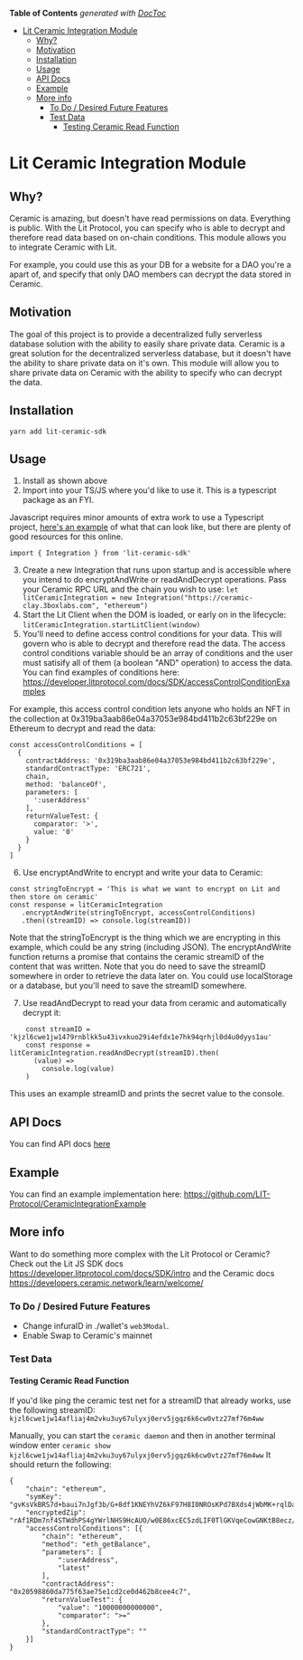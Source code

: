 <!-- START doctoc generated TOC please keep comment here to allow auto update -->
<!-- DON'T EDIT THIS SECTION, INSTEAD RE-RUN doctoc TO UPDATE -->

**Table of Contents** _generated with [DocToc](https://github.com/thlorenz/doctoc)_

- [Lit Ceramic Integration Module](#lit-ceramic-integration-module)
  - [Why?](#why)
  - [Motivation](#motivation)
  - [Installation](#installation)
  - [Usage](#usage)
  - [API Docs](#api-docs)
  - [Example](#example)
  - [More info](#more-info)
    - [To Do / Desired Future Features](#to-do--desired-future-features)
    - [Test Data](#test-data)
      - [Testing Ceramic Read Function](#testing-ceramic-read-function)

<!-- END doctoc generated TOC please keep comment here to allow auto update -->

# Lit Ceramic Integration Module

## Why?

Ceramic is amazing, but doesn't have read permissions on data. Everything is public. With the Lit Protocol, you can specify who is able to decrypt and therefore read data based on on-chain conditions. This module allows you to integrate Ceramic with Lit.

For example, you could use this as your DB for a website for a DAO you're a apart of, and specify that only DAO members can decrypt the data stored in Ceramic.

## Motivation

The goal of this project is to provide a decentralized fully serverless database solution with the ability to easily share private data. Ceramic is a great solution for the decentralized serverless database, but it doesn't have the ability to share private data on it's own. This module will allow you to share private data on Ceramic with the ability to specify who can decrypt the data.

## Installation

`yarn add lit-ceramic-sdk`

## Usage

1. Install as shown above
2. Import into your TS/JS where you'd like to use it. This is a typescript package as an FYI.

Javascript requires minor amounts of extra work to use a Typescript project, [here's an example](https://www.freecodecamp.org/news/how-to-add-typescript-to-a-javascript-project/) of what that can look like, but there are plenty of good resources for this online.

`import { Integration } from 'lit-ceramic-sdk'`

3. Create a new Integration that runs upon startup and is accessible where you intend to do encryptAndWrite or readAndDecrypt operations. Pass your Ceramic RPC URL and the chain you wish to use:
   `let litCeramicIntegration = new Integration("https://ceramic-clay.3boxlabs.com", "ethereum")`
4. Start the Lit Client when the DOM is loaded, or early on in the lifecycle:
   `litCeramicIntegration.startLitClient(window)`
5. You'll need to define access control conditions for your data. This will govern who is able to decrypt and therefore read the data. The access control conditions variable should be an array of conditions and the user must satisify all of them (a boolean "AND" operation) to access the data. You can find examples of conditions here: https://developer.litprotocol.com/docs/SDK/accessControlConditionExamples

For example, this access control condition lets anyone who holds an NFT in the collection at 0x319ba3aab86e04a37053e984bd411b2c63bf229e on Ethereum to decrypt and read the data:

```
const accessControlConditions = [
  {
    contractAddress: '0x319ba3aab86e04a37053e984bd411b2c63bf229e',
    standardContractType: 'ERC721',
    chain,
    method: 'balanceOf',
    parameters: [
      ':userAddress'
    ],
    returnValueTest: {
      comparator: '>',
      value: '0'
    }
  }
]
```

6. Use encryptAndWrite to encrypt and write your data to Ceramic:

```
const stringToEncrypt = 'This is what we want to encrypt on Lit and then store on ceramic'
const response = litCeramicIntegration
   .encryptAndWrite(stringToEncrypt, accessControlConditions)
   .then((streamID) => console.log(streamID))
```

Note that the stringToEncrypt is the thing which we are encrypting in this example, which could be any string (including JSON). The encryptAndWrite function returns a promise that contains the ceramic streamID of the content that was written. Note that you do need to save the streamID somewhere in order to retrieve the data later on. You could use localStorage or a database, but you'll need to save the streamID somewhere.

7. Use readAndDecrypt to read your data from ceramic and automatically decrypt it:

```
    const streamID = 'kjzl6cwe1jw1479rnblkk5u43ivxkuo29i4efdx1e7hk94qrhjl0d4u0dyys1au'
    const response = litCeramicIntegration.readAndDecrypt(streamID).then(
      (value) =>
        console.log(value)
    )
```

This uses an example streamID and prints the secret value to the console.

## API Docs

You can find API docs [here](documentation/integration.md)

## Example

You can find an example implementation here: https://github.com/LIT-Protocol/CeramicIntegrationExample

## More info

Want to do something more complex with the Lit Protocol or Ceramic? Check out the Lit JS SDK docs https://developer.litprotocol.com/docs/SDK/intro and the Ceramic docs https://developers.ceramic.network/learn/welcome/

### To Do / Desired Future Features

- Change infuraID in ./wallet's `web3Modal`.
- Enable Swap to Ceramic's mainnet

### Test Data

#### Testing Ceramic Read Function

If you'd like ping the ceramic test net for a streamID that already works, use the following streamID: `kjzl6cwe1jw14afliaj4m2vku3uy67ulyxj0erv5jgqz6k6cw0vtz27mf76m4ww`

Manually, you can start the `ceramic daemon` and then in another terminal window enter `ceramic show kjzl6cwe1jw14afliaj4m2vku3uy67ulyxj0erv5jgqz6k6cw0vtz27mf76m4ww`
It should return the following:

```
{
    "chain": "ethereum",
    "symKey": "gvKsVkBRS7d+baui7nJgf3b/G+8df1KNEYhVZ6kF97H8I0NROsKPd7BXds4jWbMK+rqlDa3Y2st4XQIHLqXLZVWJn5EZLNsYgEuZZPFaNbw7CGswjdSeMUK6WF8vAXS1+LbYrbal3GbTA+1JZ7Rc/xCKmpqM2Dvz2Btj8dhY3AUAAAAAAAAAIKnDOtW9nceKILkczbD1YjUyC3on3kTXKSJNyq2y4dmxy42BUuU6z+iI4WWZ2wmUhg==",
    "encryptedZip": "rAf1RDm7nf4STWdhPS4gYWrlNHS9HcAUO/w0E86xcEC5zdLIF0TlGKVqeCowGNKtB8ecz/zxFp/8Ra+js4WOwK/yATFi5AxoCu2s5653rDZr9AjIQ8ii4pKeeRm+qEnL3bzXtmJT+5XiixTz5zgxhGgOccYMdDeOjJUKf6okOFBwVLCrUHyPd4MdbE+SLA8/hnUh7EnTLykF+3GJnD0cyQ==",
    "accessControlConditions": [{
        "chain": "ethereum",
        "method": "eth_getBalance",
        "parameters": [
            ":userAddress",
            "latest"
        ],
        "contractAddress": "0x20598860da775f63ae75e1cd2ce0d462b8cee4c7",
        "returnValueTest": {
            "value": "10000000000000",
            "comparator": ">="
        },
        "standardContractType": ""
    }]
}
```
